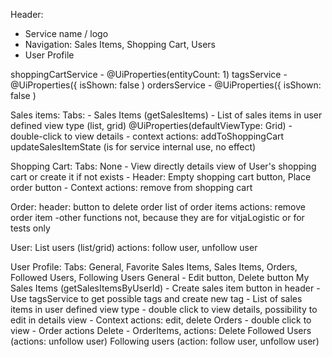Header:
   - Service name / logo
   - Navigation: Sales Items, Shopping Cart, Users
   - User Profile

shoppingCartService - @UiProperties(entityCount: 1)
tagsService - @UiProperties({ isShown: false )
ordersService - @UiProperties({ isShown: false )

Sales items:
    Tabs:
        - Sales Items  (getSalesItems)
          - List of sales items in user defined view type (list, grid) @UiProperties(defaultViewType: Grid)
          - double-click to view details
          - context actions: addToShoppingCart
    updateSalesItemState (is for service internal use, no effect)

Shopping Cart: 
    Tabs: None
      - View directly details view of User's shopping cart or create it if not exists
      - Header: Empty shopping cart button, Place order button
      - Context actions: remove from shopping cart

Order:
    header: button to delete order
    list of order items
     actions: remove order item
   -other functions not, because they are for vitjaLogistic or for tests only

User:
   List users (list/grid)
   actions: follow user, unfollow user

User Profile:
    Tabs: General, Favorite Sales Items, Sales Items, Orders, Followed Users, Following Users
          General - Edit button, Delete button
            My Sales Items (getSalesItemsByUserId)
            - Create sales item button in header
            - Use tagsService to get possible tags and create new tag
            - List of sales items in user defined view type
            - double click to view details, possibility to edit in details view
            - Context actions: edit, delete
          Orders - double click to view
            - Order actions Delete 
             - OrderItems, actions: Delete
          Followed Users (actions: unfollow user)
          Following users (action: follow user, unfollow user)
